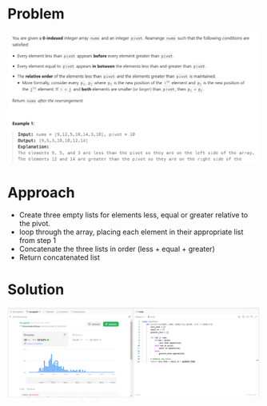 # Problem
![Problem Description](https://github.com/praiseorji4/leetcode-daily/blob/main/solutions/2025-03/day03/images/problem.png?raw=true)

# Approach
- Create three empty lists for elements less, equal or greater relative to the pivot.
- loop through the array, placing each element in their appropriate list from step 1
- Concatenate the three lists in order (less + equal + greater)
- Return concatenated list

# Solution
![Submission Results](https://github.com/praiseorji4/leetcode-daily/blob/main/solutions/2025-03/day03/images/submission.png?raw=true)